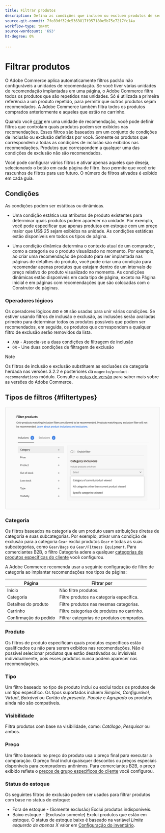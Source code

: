 ```yaml
---
title: Filtrar produtos
description: Defina as condições que incluem ou excluem produtos de serem usados como recomendações.
source-git-commit: 7fe89df32dc5363817f957180e5b75e7217fc14a
workflow-type: tm+mt
source-wordcount: '693'
ht-degree: 0%

---
```


# Filtrar produtos

O Adobe Commerce aplica automaticamente filtros padrão não configuráveis a unidades de recomendação. Se você tiver várias unidades de recomendação implantadas em uma página, o Adobe Commerce filtra todos os produtos que são repetidos nas unidades. Só é utilizada a primeira referência a um produto repetido, para permitir que outros produtos sejam recomendados. A Adobe Commerce também filtra todos os produtos comprados anteriormente e aqueles que estão no carrinho.

Quando você [criar](create.md) em uma unidade de recomendação, você pode definir filtros que controlam quais produtos podem ser exibidos nas recomendações. Esses filtros são baseados em um conjunto de condições de inclusão ou exclusão definidas por você. Somente os produtos que correspondem a todas as condições de inclusão são exibidos nas recomendações. Produtos que correspondem a qualquer uma das condições de exclusão não são recomendados.

Você pode configurar vários filtros e ativar apenas aqueles que deseja, selecionando o botão em cada página de filtro. Isso permite que você crie rascunhos de filtros para uso futuro. O número de filtros ativados é exibido em cada guia.

## Condições

As condições podem ser estáticas ou dinâmicas.

- Uma condição estática usa atributos de produto existentes para determinar quais produtos podem aparecer na unidade. Por exemplo, você pode especificar que apenas produtos em estoque com um preço maior que US$ 25 sejam exibidos na unidade. As condições estáticas estão disponíveis em todos os tipos de página.

- Uma condição dinâmica determina o contexto atual de um comprador, como a categoria ou o produto visualizado no momento. Por exemplo, ao criar uma recomendação de produto para ser implantada nas páginas de detalhes do produto, você pode criar uma condição para recomendar apenas produtos que estejam dentro de um intervalo de preço relativo do produto visualizado no momento. As condições dinâmicas estão disponíveis em cada tipo de página, exceto na Página inicial e em páginas com recomendações que são colocadas com o Construtor de páginas.

### Operadores lógicos

Os operadores lógicos `AND` e `OR` são usadas para unir várias condições. Se estiver usando filtros de inclusão e exclusão, as inclusões serão avaliadas primeiro para determinar todos os produtos possíveis que podem ser recomendados, em seguida, os produtos que correspondem a qualquer filtro de exclusão serão removidos da lista.

- `AND` - Associa-se a duas condições de filtragem de inclusão
- `OR` - Une duas condições de filtragem de exclusão

>[!NOTE]
>
> Os filtros de inclusão e exclusão substituem as exclusões de categoria herdada nas versões 3.2.2 e posteriores da `magento/product-recommendations` módulo. Consulte a [notas de versão](release-notes.md) para saber mais sobre as versões do Adobe Commerce.

## Tipos de filtros {#filtertypes}

![Filtros](assets/rec-conditions.png)

### Categoria

Os filtros baseados na categoria de um produto usam atribuições diretas de categoria e suas subcategorias. Por exemplo, ativar uma condição de exclusão para a categoria `Gear` exclui produtos `Gear` e todas as suas subcategorias, como `Gear/Bags` ou `Gear/Fitness Equipment`. Para comerciantes B2B, o filtro Categoria adere a qualquer [categorias de produtos específicas do cliente](https://docs.magento.com/user-guide/catalog/category-permissions.html) você configurou.

A Adobe Commerce recomenda usar a seguinte configuração de filtro de categoria ao implantar recomendações nos tipos de página:

| Página | Filtrar por |
|---|---|
| Início | Não filtre produtos. |
| Categoria | Filtre produtos na categoria específica. |
| Detalhes do produto | Filtre produtos nas mesmas categorias. |
| Carrinho | Filtre categorias de produtos no carrinho. |
| Confirmação do pedido | Filtrar categorias de produtos comprados. |

### Produto

Os filtros de produto especificam quais produtos específicos estão qualificados ou não para serem exibidos nas recomendações. Não é possível selecionar produtos que estão desativados ou invisíveis individualmente, pois esses produtos nunca podem aparecer nas recomendações.

### Tipo

Um filtro baseado no tipo de produto inclui ou exclui todos os produtos de um tipo específico. Os tipos suportados incluem _Simples_, _Configurável_, _Virtual_, _Baixável_ ou _Cartão de presente_. _Pacote_ e _Agrupado_ os produtos ainda não são compatíveis.

### Visibilidade

Filtra produtos com base na visibilidade, como: _Catálogo_, _Pesquisar_ ou ambos.

### Preço

Um filtro baseado no preço do produto usa o preço final para executar a comparação. O preço final inclui quaisquer descontos ou preços especiais disponíveis para compradores anônimos. Para comerciantes B2B, o preço exibido reflete o [preços de grupo específicos do cliente](https://docs.magento.com/user-guide/catalog/pricing-advanced.html#customer-group-price) você configurou.

### Status do estoque

Os seguintes filtros de exclusão podem ser usados para filtrar produtos com base no status do estoque:

- Fora de estoque - (Somente exclusão) Exclui produtos indisponíveis.
- Baixo estoque - (Exclusão somente) Exclui produtos que estão em estoque. O status de estoque baixo é baseado na variável _Limite esquerdo de apenas X_ valor em [Configuração do inventário](https://docs.magento.com/user-guide/configuration/catalog/inventory.html).

